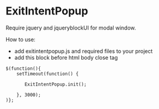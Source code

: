 # ExitIntentPopup

Require jquery and jqueryblockUI for modal window.

How to use:
   - add exitintentpopup.js and required files to your project
   - add this block before html body close tag
    
    $(function(){
        setTimeout(function() {

           ExitIntentPopup.init();

        }, 3000);    
    )};

